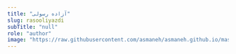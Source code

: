 ```yaml
--- 
title: "آزاده رسولی" 
slug: rasooliyazdi 
subTitle: "null" 
role: "author" 
image: "https://raw.githubusercontent.com/asmaneh/asmaneh.github.io/master/assets/img/authors/rasooliyazdi.jpg" 
--- 
```

